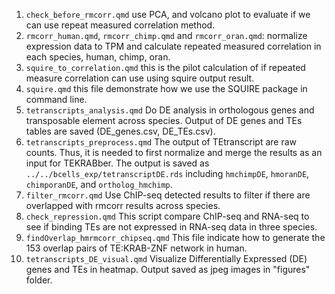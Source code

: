 1.  `check_before_rmcorr.qmd` use PCA, and volcano plot to evaluate if we can use repeat measured correlation method.
2.  `rmcorr_human.qmd`, `rmcorr_chimp.qmd` and `rmcorr_oran.qmd`: normalize expression data to TPM and calculate repeated measured correlation in each species, human, chimp, oran.
3.  `squire_to_correlation.qmd` this is the pilot calculation of if repeated measure correlation can use using squire output result.
4.  `squire.qmd` this file demonstrate how we use the SQUIRE package in command line.
5.  `tetranscripts_analysis.qmd` Do DE analysis in orthologous genes and transposable element across species. Output of DE genes and TEs tables are saved (DE_genes.csv, DE_TEs.csv).
6.  `tetranscripts_preprocess.qmd` The output of TEtranscript are raw counts. Thus, it is needed to first normalize and merge the results as an input for TEKRABber. The output is saved as `../../bcells_exp/tetranscriptDE.rds` including `hmchimpDE`, `hmoranDE`, `chimporanDE`, and `ortholog_hmchimp`.
7.  `filter_rmcorr.qmd` Use ChIP-seq detected results to filter if there are overlapped with rmcorr results across species.
8.  `check_repression.qmd` This script compare ChIP-seq and RNA-seq to see if binding TEs are not expressed in RNA-seq data in three species.
9.  `findOverlap_hmrmcorr_chipseq.qmd` This file indicate how to generate the 153 overlap pairs of TE:KRAB-ZNF network in human.
10. `tetranscripts_DE_visual.qmd` Visualize Differentially Expressed (DE) genes and TEs in heatmap. Output saved as jpeg images in "figures" folder.
